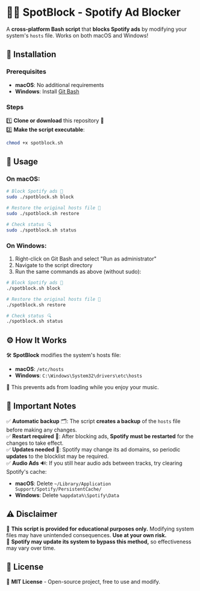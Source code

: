 # 🚫🎵 SpotBlock - Spotify Ad Blocker  

A **cross-platform Bash script** that **blocks Spotify ads** by modifying your system's `hosts` file. Works on both macOS and Windows!

## 🔧 Installation  

### Prerequisites
- **macOS**: No additional requirements
- **Windows**: Install [Git Bash](https://git-scm.com/download/win)

### Steps
1️⃣ **Clone or download** this repository 📂  
2️⃣ **Make the script executable**:  
   ```bash
   chmod +x spotblock.sh
   ```

## 🚀 Usage  

### On macOS:
```bash
# Block Spotify ads 🚫
sudo ./spotblock.sh block  

# Restore the original hosts file 🔄
sudo ./spotblock.sh restore  

# Check status 🔍
sudo ./spotblock.sh status  
```

### On Windows:
1. Right-click on Git Bash and select "Run as administrator"
2. Navigate to the script directory
3. Run the same commands as above (without sudo):
```bash
# Block Spotify ads 🚫
./spotblock.sh block  

# Restore the original hosts file 🔄
./spotblock.sh restore  

# Check status 🔍
./spotblock.sh status  
```

## ⚙️ How It Works  

🛠️ **SpotBlock** modifies the system's hosts file:
- **macOS**: `/etc/hosts`
- **Windows**: `C:\Windows\System32\drivers\etc\hosts`

🚫 This prevents ads from loading while you enjoy your music.  

## 🔴 Important Notes  

✅ **Automatic backup** 🗂️: The script **creates a backup** of the `hosts` file before making any changes.  
✅ **Restart required** 🔄: After blocking ads, **Spotify must be restarted** for the changes to take effect.  
✅ **Updates needed** 🔄: Spotify may change its ad domains, so periodic **updates** to the blocklist may be required.  
✅ **Audio Ads** 🔊: If you still hear audio ads between tracks, try clearing Spotify's cache:
   - **macOS**: Delete `~/Library/Application Support/Spotify/PersistentCache/`
   - **Windows**: Delete `%appdata%\Spotify\Data`

## ⚠️ Disclaimer  

📢 **This script is provided for educational purposes only.** Modifying system files may have unintended consequences. **Use at your own risk.**  
📡 **Spotify may update its system to bypass this method,** so effectiveness may vary over time.  

## 📜 License  

📝 **MIT License** - Open-source project, free to use and modify.
